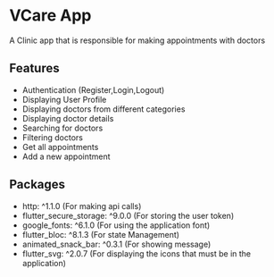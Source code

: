 # VCare App
A Clinic app that is responsible for making appointments with doctors

## Features
- Authentication (Register,Login,Logout)
- Displaying User Profile
- Displaying doctors from different categories
- Displaying doctor details
- Searching for doctors
- Filtering doctors
- Get all appointments
- Add a new appointment

## Packages
- http: ^1.1.0 (For making api calls)
- flutter_secure_storage: ^9.0.0 (For storing the user token)
- google_fonts: ^6.1.0 (For using the application font)
- flutter_bloc: ^8.1.3 (For state Management)
- animated_snack_bar: ^0.3.1 (For showing message)
- flutter_svg: ^2.0.7 (For displaying the icons that must be in the application)

